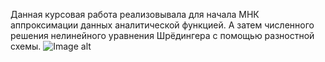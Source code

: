 Данная курсовая работа реализовывала для начала МНК аппроксимации данных аналитической функцией. А затем численного решения нелинейного уравнения Шрёдингера с помощью разностной схемы.
![Image alt](https://github.com/{AndreyDolotov}/{kursa4}/raw/{main}/{path}/Аппроксимация.png)
